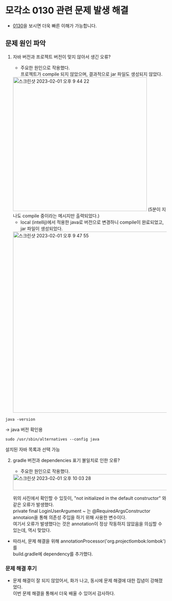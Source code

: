 # 모각소 0130 관련 문제 발생 해결
* [0130](https://github.com/JAEYEONsss/TIL/blob/main/Study/0130/0130.md)을 보시면 더욱 빠른 이해가 가능합니다.

## 문제 원인 파악
1. 자바 버전과 프로젝트 버전이 맞지 않아서 생긴 오류?  
    * 주요한 원인으로 작용했다.  
    프로젝트가 compile 되지 않았으며, 결과적으로 jar 파일도 생성되지 않았다.
    <img width="418" alt="스크린샷 2023-02-01 오후 9 44 22" src="https://user-images.githubusercontent.com/87291052/216048249-42a5d80c-e9a7-4d3c-bd0e-3634816e182f.png">   
    (5분이 지나도 compile 중이라는 메시지만 출력되었다.)

    * local (intellij)에서 적용한 java로 버전으로 변경하니 compile이 완료되었고, jar 파일이 생성되었다.
    <img width="565" alt="스크린샷 2023-02-01 오후 9 47 55" src="https://user-images.githubusercontent.com/87291052/216048729-5034e612-124c-4473-8cc3-c878e761bf25.png">

``` linux
java -version 
```
-> java 버전 확인용

``` linux
sudo /usr/sbin/alternatives --config java
```
설치된 자바 목록과 선택 가능

2. gradle 버전과 dependencies 표기 불일치로 인한 오류?  
    * 주요한 원인으로 작용했다.

    <img width="1333" height="50" alt="스크린샷 2023-02-01 오후 10 03 28" src="https://user-images.githubusercontent.com/87291052/216050623-91687580-bcff-4b72-b5e7-4dd365246180.png">

    위의 사진에서 확인할 수 있듯이, "not initialized in the default constructor" 와 같은 오류가 발생했다.     
    private final LoginUserArgument ~ 는 @RequiredArgsConstructor annotaion을 통해 의존성 주입을 하기 위해 사용한 변수이다.   
여기서 오류가 발생했다는 것은 annotation이 정상 작동하지 않았음을 의심할 수 있는데, 역시 맞았다.

* 따라서, 문제 해결을 위해  annotationProcessor('org.projectlombok:lombok')를  
build.gradle에 dependency를 추가했다.

### 문제 해결 후기
* 문제 해결이 잘 되지 않았어서, 화가 나고, 동시에 문제 해결에 대한 집념이 강해졌었다.    
이번 문제 해결을 통해서 더욱 배울 수 있어서 감사하다.